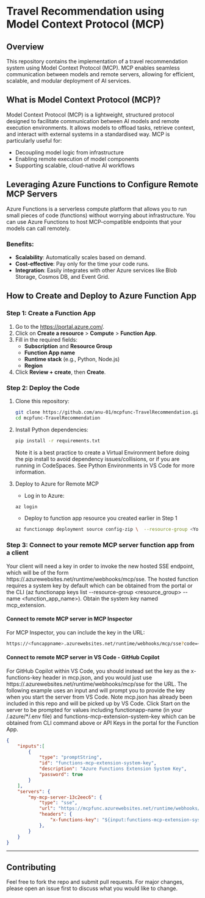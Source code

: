 # Travel Recommendation using Model Context Protocol (MCP)

## Overview

This repository contains the implementation of a travel recommendation system using Model Context Protocol (MCP). MCP enables seamless communication between models and remote servers, allowing for efficient, scalable, and modular deployment of AI services.

## What is Model Context Protocol (MCP)?

Model Context Protocol (MCP) is a lightweight, structured protocol designed to facilitate communication between AI models and remote execution environments. It allows models to offload tasks, retrieve context, and interact with external systems in a standardised way. MCP is particularly useful for:

- Decoupling model logic from infrastructure
- Enabling remote execution of model components
- Supporting scalable, cloud-native AI workflows

## Leveraging Azure Functions to Configure Remote MCP Servers

Azure Functions is a serverless compute platform that allows you to run small pieces of code (functions) without worrying about infrastructure. You can use Azure Functions to host MCP-compatible endpoints that your models can call remotely.

### Benefits:
- **Scalability**: Automatically scales based on demand.
- **Cost-effective**: Pay only for the time your code runs.
- **Integration**: Easily integrates with other Azure services like Blob Storage, Cosmos DB, and Event Grid.

## How to Create and Deploy to Azure Function App

### Step 1: Create a Function App

1. Go to the https://portal.azure.com/.
2. Click on **Create a resource** > **Compute** > **Function App**.
3. Fill in the required fields:
   - **Subscription** and **Resource Group**
   - **Function App name**
   - **Runtime stack** (e.g., Python, Node.js)
   - **Region**
4. Click **Review + create**, then **Create**.

### Step 2: Deploy the Code

1. Clone this repository:
   ```bash
   git clone https://github.com/anu-01/mcpfunc-TravelRecommendation.git
   cd mcpfunc-TravelRecommendation
   ```

2. Install Python dependencies:
   ```bash
   pip install -r requirements.txt
   ```
   Note it is a best practice to create a Virtual Environment before doing the pip install to avoid dependency issues/collisions, or if you are running in CodeSpaces. See Python Environments in VS Code for more information.

3. Deploy to Azure for Remote MCP

   - Log in to Azure:
   ```bash
   az login
   ```
   - Deploy to function app resource you created earlier in Step 1
   ```bash
   az functionapp deployment source config-zip \  --resource-group <YourResourceGroup> \  --name <YourFunctionAppName> \  --src <path-to-your-zip-file>
   ```

### Step 3: Connect to your remote MCP server function app from a client

Your client will need a key in order to invoke the new hosted SSE endpoint, which will be of the form https://<funcappname>.azurewebsites.net/runtime/webhooks/mcp/sse. The hosted function requires a system key by default which can be obtained from the portal or the CLI (az functionapp keys list --resource-group <resource_group> --name <function_app_name>). Obtain the system key named mcp_extension.

#### Connect to remote MCP server in MCP Inspector
For MCP Inspector, you can include the key in the URL:
```bash
https://<funcappname>.azurewebsites.net/runtime/webhooks/mcp/sse?code=<your-mcp-extension-system-key>
```

#### Connect to remote MCP server in VS Code - GitHub Copilot
For GitHub Copilot within VS Code, you should instead set the key as the x-functions-key header in mcp.json, and you would just use https://<funcappname>.azurewebsites.net/runtime/webhooks/mcp/sse for the URL. The following example uses an input and will prompt you to provide the key when you start the server from VS Code. Note mcp.json has already been included in this repo and will be picked up by VS Code. Click Start on the server to be prompted for values including functionapp-name (in your /.azure/*/.env file) and functions-mcp-extension-system-key which can be obtained from CLI command above or API Keys in the portal for the Function App.

```json
{
    "inputs":[
        {
            "type": "promptString",
            "id": "functions-mcp-extension-system-key",
            "description": "Azure Functions Extension System Key",
            "password": true
        }
    ],
    "servers": {
        "my-mcp-server-13c2eec6": {
            "type": "sse",
            "url": "https://mcpfunc.azurewebsites.net/runtime/webhooks/mcp/sse",
            "headers": {
                "x-functions-key": "${input:functions-mcp-extension-system-key}",
            },
        }
    }
}
```
---


## Contributing

Feel free to fork the repo and submit pull requests. For major changes, please open an issue first to discuss what you would like to change.


